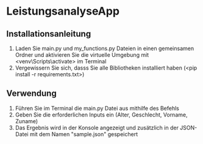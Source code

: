 # LeistungsanalyseApp
## Installationsanleitung 
1. Laden Sie main.py und my_functions.py Dateien in einen gemeinsamen Ordner und aktivieren Sie die virtuelle Umgebung mit <venv\Scripts\activate> im Terminal
2. Vergewissern Sie sich, dasss Sie alle Bibliotheken installiert haben (<pip install -r requirements.txt>)

## Verwendung
1. Führen Sie im Terminal die main.py Datei aus mithilfe des Befehls <python main.py>
2. Geben Sie die erforderlichen Inputs ein (Alter, Geschlecht, Vorname, Zuname)
3. Das Ergebnis wird in der Konsole angezeigt und zusätzlich in der JSON-Datei mit dem Namen "sample.json" gespeichert
